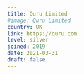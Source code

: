 ```yaml
---
title: Quru Limited
#image: Quru Limited
country: UK
link: https://quru.com
level: silver
joined: 2019
date: 2021-03-31
draft: false
---
```


